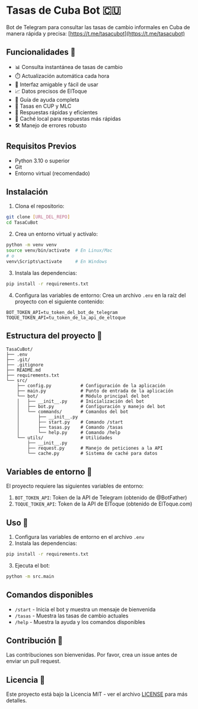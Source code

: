 # Tasas de Cuba Bot 🇨🇺

Bot de Telegram para consultar las tasas de cambio informales en Cuba de manera rápida y precisa: [https://t.me/tasacubot](https://t.me/tasacubot)

## Funcionalidades 🚀

- 📊 Consulta instantánea de tasas de cambio
- ⏱️ Actualización automática cada hora
- 📱 Interfaz amigable y fácil de usar
- 📈 Datos precisos de ElToque
- 📖 Guía de ayuda completa
- 🔄 Tasas en CUP y MLC
- 🤖 Respuestas rápidas y eficientes
- 🔄 Caché local para respuestas más rápidas
- 🛠️ Manejo de errores robusto

## Requisitos Previos

- Python 3.10 o superior
- Git
- Entorno virtual (recomendado)

## Instalación

1. Clona el repositorio:
```bash
git clone [URL_DEL_REPO]
cd TasaCuBot
```

2. Crea un entorno virtual y actívalo:
```bash
python -m venv venv
source venv/bin/activate  # En Linux/Mac
# o
venv\Scripts\activate     # En Windows
```

3. Instala las dependencias:
```bash
pip install -r requirements.txt
```

4. Configura las variables de entorno:
Crea un archivo `.env` en la raíz del proyecto con el siguiente contenido:
```
BOT_TOKEN_API=tu_token_del_bot_de_telegram
TOQUE_TOKEN_API=tu_token_de_la_api_de_eltoque
```

## Estructura del proyecto 📁

```
TasaCuBot/
├── .env
├── .git/
├── .gitignore
├── README.md
├── requirements.txt
└── src/
    ├── config.py           # Configuración de la aplicación
    ├── main.py             # Punto de entrada de la aplicación
    └── bot/                # Módulo principal del bot
    │   ├── __init__.py     # Inicialización del bot
    │   ├── bot.py          # Configuración y manejo del bot
    │   └── commands/       # Comandos del bot
    │       ├── __init__.py
    │       ├── start.py    # Comando /start
    │       ├── tasas.py    # Comando /tasas
    │       └── help.py     # Comando /help
    └── utils/              # Utilidades
        ├── __init__.py
        ├── request.py      # Manejo de peticiones a la API
        └── cache.py        # Sistema de caché para datos
```

## Variables de entorno 🔄

El proyecto requiere las siguientes variables de entorno:

1. `BOT_TOKEN_API`: Token de la API de Telegram (obtenido de @BotFather)
2. `TOQUE_TOKEN_API`: Token de la API de ElToque (obtenido de ElToque.com)

## Uso 🚀

1. Configura las variables de entorno en el archivo `.env`
2. Instala las dependencias:
```bash
pip install -r requirements.txt
```

3. Ejecuta el bot:
```bash
python -m src.main
```

## Comandos disponibles

- `/start` - Inicia el bot y muestra un mensaje de bienvenida
- `/tasas` - Muestra las tasas de cambio actuales
- `/help` - Muestra la ayuda y los comandos disponibles

## Contribución 🤝

Las contribuciones son bienvenidas. Por favor, crea un issue antes de enviar un pull request.

## Licencia 📄

Este proyecto está bajo la Licencia MIT - ver el archivo [LICENSE](LICENSE) para más detalles.
